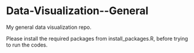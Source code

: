 # Data-Visualization--General

My general data visualization repo.

Please install the required packages from install_packages.R, before trying to run the codes.
